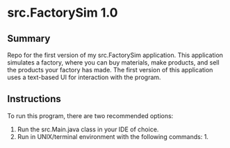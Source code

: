 # src.FactorySim 1.0

## Summary

Repo for the first version of my src.FactorySim application.
This application simulates a factory, where you can buy materials, make products, and sell the products your factory has made.
The first version of this application uses a text-based UI for interaction with the program.

## Instructions

To run this program, there are two recommended options:
1. Run the src.Main.java class in your IDE of choice.
2. Run in UNIX/terminal environment with the following commands:
   1. 